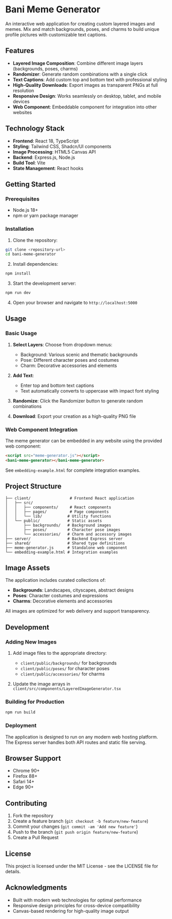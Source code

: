 # Bani Meme Generator

An interactive web application for creating custom layered images and memes. Mix and match backgrounds, poses, and charms to build unique profile pictures with customizable text captions.

## Features

- **Layered Image Composition**: Combine different image layers (backgrounds, poses, charms)
- **Randomizer**: Generate random combinations with a single click
- **Text Captions**: Add custom top and bottom text with professional styling
- **High-Quality Downloads**: Export images as transparent PNGs at full resolution
- **Responsive Design**: Works seamlessly on desktop, tablet, and mobile devices
- **Web Component**: Embeddable component for integration into other websites

## Technology Stack

- **Frontend**: React 18, TypeScript
- **Styling**: Tailwind CSS, Shadcn/UI components
- **Image Processing**: HTML5 Canvas API
- **Backend**: Express.js, Node.js
- **Build Tool**: Vite
- **State Management**: React hooks

## Getting Started

### Prerequisites

- Node.js 18+ 
- npm or yarn package manager

### Installation

1. Clone the repository:
```bash
git clone <repository-url>
cd bani-meme-generator
```

2. Install dependencies:
```bash
npm install
```

3. Start the development server:
```bash
npm run dev
```

4. Open your browser and navigate to `http://localhost:5000`

## Usage

### Basic Usage

1. **Select Layers**: Choose from dropdown menus:
   - Background: Various scenic and thematic backgrounds
   - Pose: Different character poses and costumes
   - Charm: Decorative accessories and elements

2. **Add Text**: 
   - Enter top and bottom text captions
   - Text automatically converts to uppercase with impact font styling

3. **Randomize**: Click the Randomizer button to generate random combinations

4. **Download**: Export your creation as a high-quality PNG file

### Web Component Integration

The meme generator can be embedded in any website using the provided web component:

```html
<script src="meme-generator.js"></script>
<bani-meme-generator></bani-meme-generator>
```

See `embedding-example.html` for complete integration examples.

## Project Structure

```
├── client/                 # Frontend React application
│   ├── src/
│   │   ├── components/     # React components
│   │   ├── pages/          # Page components
│   │   └── lib/           # Utility functions
│   └── public/            # Static assets
│       ├── backgrounds/   # Background images
│       ├── poses/         # Character pose images
│       └── accessories/   # Charm and accessory images
├── server/                # Backend Express server
├── shared/                # Shared type definitions
├── meme-generator.js      # Standalone web component
└── embedding-example.html # Integration examples
```

## Image Assets

The application includes curated collections of:

- **Backgrounds**: Landscapes, cityscapes, abstract designs
- **Poses**: Character costumes and expressions
- **Charms**: Decorative elements and accessories

All images are optimized for web delivery and support transparency.

## Development

### Adding New Images

1. Add image files to the appropriate directory:
   - `client/public/backgrounds/` for backgrounds
   - `client/public/poses/` for character poses
   - `client/public/accessories/` for charms

2. Update the image arrays in `client/src/components/LayeredImageGenerator.tsx`

### Building for Production

```bash
npm run build
```

### Deployment

The application is designed to run on any modern web hosting platform. The Express server handles both API routes and static file serving.

## Browser Support

- Chrome 90+
- Firefox 88+
- Safari 14+
- Edge 90+

## Contributing

1. Fork the repository
2. Create a feature branch (`git checkout -b feature/new-feature`)
3. Commit your changes (`git commit -am 'Add new feature'`)
4. Push to the branch (`git push origin feature/new-feature`)
5. Create a Pull Request

## License

This project is licensed under the MIT License - see the LICENSE file for details.

## Acknowledgments

- Built with modern web technologies for optimal performance
- Responsive design principles for cross-device compatibility
- Canvas-based rendering for high-quality image output
